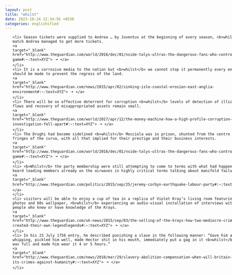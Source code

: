 ```yaml
---
layout: post
title: "whilst"
date: 2023-10-24 12:34:56 +0530
categories: englishified
---
```

<style>
    ol {
        width: 800px;
        margin: 0 auto;
    }
ol li {
    font-size: 18px;
    line-height: 1.5;
    padding-bottom: 8px;
}
</style>
<ol>

    <li> Season tickets were supplied to Andrea … by Juventus at the beginning of every season, <b>whilst</b> every match Andrea managed to get more tickets.
    <a 
    target="_blank" 
    href="http://www.theguardian.com/world/2016/dec/01/nside-talys-ultras-the-dangerous-fans-who-control-the-game#:~:text=XYZ"> 🠢 </a>
    </li>
    <li> It is a corrosive media to the nation but <b>whilst</b> we cannot stop it permanently every endeavour should be made to prevent the regress of the land.
    <a 
    target="_blank" 
    href="http://www.theguardian.com/news/2015/apr/02/sinking-isle-coastal-erosion-east-anglia-environment#:~:text=XYZ"> 🠢 </a>
    </li>
    <li> There will be no effective deterrent for corruption <b>whilst</b> levels of detection of illicit financial flows and recovery of misappropriated assets remain small.
    <a 
    target="_blank" 
    href="http://www.theguardian.com/world/2017/apr/12/the-money-machine-how-a-high-profile-corruption-investigation-fell-apart#:~:text=XYZ"> 🠢 </a>
    </li>
    <li> The Drughi had become sidelined <b>whilst</b> Mocciola was in prison, shunted from the centre to the fringes of the curva, with all that implied for their prestige and their business interests.
    <a 
    target="_blank" 
    href="http://www.theguardian.com/world/2016/dec/01/nside-talys-ultras-the-dangerous-fans-who-control-the-game#:~:text=XYZ"> 🠢 </a>
    </li>
    <li> <b>Whilst</b> the party membership were still attempting to come to terms with what had happened, they heard leading members already on the airwaves in highly critical terms talking about manifold failures.
    <a 
    target="_blank" 
    href="http://www.theguardian.com/politics/2015/sep/25/jeremy-corbyn-earthquake-labour-party#:~:text=XYZ"> 🠢 </a>
    </li>
    <li> visitors will be able to enjoy a cup of tea in a replica of Violet Kray’s living room featuring family photos and 60s wallpaper, <b>whilst</b> experiencing an audio-visual installation of interviews with local people who knew or have knowledge of the Krays.
    <a 
    target="_blank" 
    href="http://www.theguardian.com/uk-news/2015/sep/03/the-selling-of-the-krays-how-two-mediocre-criminals-created-their-own-legendlegends#:~:text=XYZ"> 🠢 </a>
    </li>
    <li> In his 23 July 1756 entry, he described punishing a slave in the following manner: “Gave him a moderate whipping, pickled him well, made Hector shit in his mouth, immediately put a gag in it <b>whilst</b> his mouth was full and made him wear it 4 or 5 hours.”
    <a 
    target="_blank" 
    href="http://www.theguardian.com/news/2018/mar/29/slavery-abolition-compensation-when-will-britain-face-up-to-its-crimes-against-humanity#:~:text=XYZ"> 🠢 </a>
    </li>